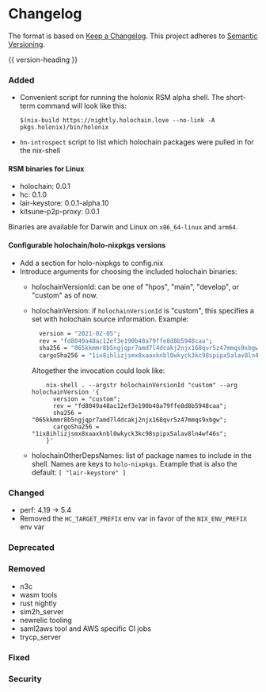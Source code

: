 # Changelog
The format is based on [Keep a Changelog](https://keepachangelog.com/en/1.0.0/).
This project adheres to [Semantic Versioning](https://semver.org/spec/v2.0.0.html).

{{ version-heading }}

### Added
* Convenient script for running the holonix RSM alpha shell. The short-term command will look like this:

    `$(nix-build https://nightly.holochain.love --no-link -A pkgs.holonix)/bin/holonix`
* `hn-introspect` script to list which holochain packages were pulled in for the nix-shell

#### RSM binaries for Linux
* holochain: 0.0.1
* hc: 0.1.0
* lair-keystore: 0.0.1-alpha.10
* kitsune-p2p-proxy: 0.0.1

Binaries are available for Darwin and Linux on `x86_64-linux` and `arm64`.

#### Configurable holochain/holo-nixpkgs versions
* Add a section for holo-nixpkgs to config.nix
* Introduce arguments for choosing the included holochain binaries:
  * holochainVersionId: can be one of "hpos", "main", "develop", or "custom" as of now.
  * holochainVersion: if `holochainVersionId` is "custom", this specifies a set with holochain source information. Example:
    ```nix
      version = "2021-02-05";
      rev = "fd8049a48ac12ef3e190b48a79ffe8d8b5948caa";
      sha256 = "065kkmmr8b5ngjqpr7amd7l4dcakj2njx168qvr5z47mmqs9xbgw";
      cargoSha256 = "1ix8ihlizjsmx8xaaxknbl0wkyck3kc98spipx5alav8ln4wf46s";
    ```

    Altogether the invocation could look like:
    ```console
        nix-shell . --argstr holochainVersionId "custom" --arg holochainVersion '{
          version = "custom";
          rev = "fd8049a48ac12ef3e190b48a79ffe8d8b5948caa";
          sha256 = "065kkmmr8b5ngjqpr7amd7l4dcakj2njx168qvr5z47mmqs9xbgw";
          cargoSha256 = "1ix8ihlizjsmx8xaaxknbl0wkyck3kc98spipx5alav8ln4wf46s";
        }'
    ```
  * holochainOtherDepsNames: list of package names to include in the shell. Names are keys to `holo-nixpkgs`. Example that is also the default: `[ "lair-keystore" ]`



### Changed
* perf: 4.19 -> 5.4
* Removed the `HC_TARGET_PREFIX` env var in favor of the `NIX_ENV_PREFIX` env var

### Deprecated

### Removed
* n3c
* wasm tools
* rust nightly
* sim2h_server
* newrelic tooling
* saml2aws tool and AWS specific CI jobs
* trycp_server

### Fixed

### Security
